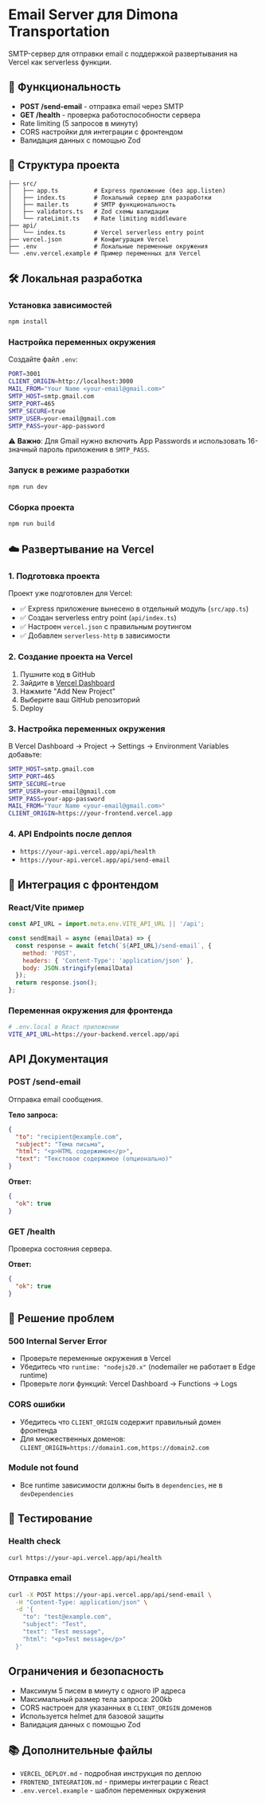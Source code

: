 # Email Server для Dimona Transportation

SMTP-сервер для отправки email с поддержкой развертывания на Vercel как serverless функции.

## 🚀 Функциональность

- **POST /send-email** - отправка email через SMTP
- **GET /health** - проверка работоспособности сервера
- Rate limiting (5 запросов в минуту)
- CORS настройки для интеграции с фронтендом
- Валидация данных с помощью Zod

## 📁 Структура проекта

```
├── src/
│   ├── app.ts          # Express приложение (без app.listen)
│   ├── index.ts        # Локальный сервер для разработки
│   ├── mailer.ts       # SMTP функциональность
│   ├── validators.ts   # Zod схемы валидации
│   └── rateLimit.ts    # Rate limiting middleware
├── api/
│   └── index.ts        # Vercel serverless entry point
├── vercel.json         # Конфигурация Vercel
├── .env                # Локальные переменные окружения
└── .env.vercel.example # Пример переменных для Vercel
```

## 🛠 Локальная разработка

### Установка зависимостей
```bash
npm install
```

### Настройка переменных окружения
Создайте файл `.env`:
```bash
PORT=3001
CLIENT_ORIGIN=http://localhost:3000
MAIL_FROM="Your Name <your-email@gmail.com>"
SMTP_HOST=smtp.gmail.com
SMTP_PORT=465
SMTP_SECURE=true
SMTP_USER=your-email@gmail.com
SMTP_PASS=your-app-password
```

⚠️ **Важно**: Для Gmail нужно включить App Passwords и использовать 16-значный пароль приложения в `SMTP_PASS`.

### Запуск в режиме разработки
```bash
npm run dev
```

### Сборка проекта
```bash
npm run build
```

## ☁️ Развертывание на Vercel

### 1. Подготовка проекта
Проект уже подготовлен для Vercel:
- ✅ Express приложение вынесено в отдельный модуль (`src/app.ts`)
- ✅ Создан serverless entry point (`api/index.ts`)
- ✅ Настроен `vercel.json` с правильным роутингом
- ✅ Добавлен `serverless-http` в зависимости

### 2. Создание проекта на Vercel
1. Пушните код в GitHub
2. Зайдите в [Vercel Dashboard](https://vercel.com/dashboard)
3. Нажмите "Add New Project"
4. Выберите ваш GitHub репозиторий
5. Deploy

### 3. Настройка переменных окружения
В Vercel Dashboard → Project → Settings → Environment Variables добавьте:

```bash
SMTP_HOST=smtp.gmail.com
SMTP_PORT=465
SMTP_SECURE=true
SMTP_USER=your-email@gmail.com
SMTP_PASS=your-app-password
MAIL_FROM="Your Name <your-email@gmail.com>"
CLIENT_ORIGIN=https://your-frontend.vercel.app
```

### 4. API Endpoints после деплоя
- `https://your-api.vercel.app/api/health`
- `https://your-api.vercel.app/api/send-email`

## 🔗 Интеграция с фронтендом

### React/Vite пример
```javascript
const API_URL = import.meta.env.VITE_API_URL || '/api';

const sendEmail = async (emailData) => {
  const response = await fetch(`${API_URL}/send-email`, {
    method: 'POST',
    headers: { 'Content-Type': 'application/json' },
    body: JSON.stringify(emailData)
  });
  return response.json();
};
```

### Переменная окружения для фронтенда
```bash
# .env.local в React приложении
VITE_API_URL=https://your-backend.vercel.app/api
```

## API Документация

### POST /send-email

Отправка email сообщения.

**Тело запроса:**
```json
{
  "to": "recipient@example.com",
  "subject": "Тема письма",
  "html": "<p>HTML содержимое</p>",
  "text": "Текстовое содержимое (опционально)"
}
```

**Ответ:**
```json
{
  "ok": true
}
```

### GET /health

Проверка состояния сервера.

**Ответ:**
```json
{
  "ok": true
}
```

## 🐛 Решение проблем

### 500 Internal Server Error
- Проверьте переменные окружения в Vercel
- Убедитесь что `runtime: "nodejs20.x"` (nodemailer не работает в Edge runtime)
- Проверьте логи функций: Vercel Dashboard → Functions → Logs

### CORS ошибки
- Убедитесь что `CLIENT_ORIGIN` содержит правильный домен фронтенда
- Для множественных доменов: `CLIENT_ORIGIN=https://domain1.com,https://domain2.com`

### Module not found
- Все runtime зависимости должны быть в `dependencies`, не в `devDependencies`

## 🧪 Тестирование

### Health check
```bash
curl https://your-api.vercel.app/api/health
```

### Отправка email
```bash
curl -X POST https://your-api.vercel.app/api/send-email \
  -H "Content-Type: application/json" \
  -d '{
    "to": "test@example.com",
    "subject": "Test",
    "text": "Test message",
    "html": "<p>Test message</p>"
  }'
```

## Ограничения и безопасность

- Максимум 5 писем в минуту с одного IP адреса
- Максимальный размер тела запроса: 200kb
- CORS настроен для указанных в `CLIENT_ORIGIN` доменов
- Используется helmet для базовой защиты
- Валидация данных с помощью Zod

## 📚 Дополнительные файлы
- `VERCEL_DEPLOY.md` - подробная инструкция по деплою
- `FRONTEND_INTEGRATION.md` - примеры интеграции с React
- `.env.vercel.example` - шаблон переменных окружения